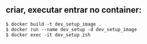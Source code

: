 criar, executar entrar no container:
--------------------------
```console
$ docker build -t dev_setup_image .
$ docker run --name dev_setup -d dev_setup_image
$ docker exec -it dev_setup zsh
```

